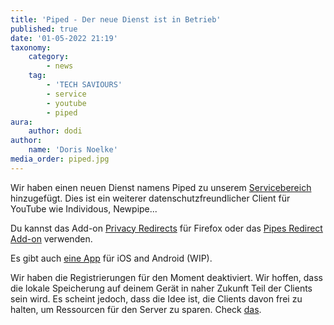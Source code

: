 ```yaml
---
title: 'Piped - Der neue Dienst ist in Betrieb'
published: true
date: '01-05-2022 21:19'
taxonomy:
    category:
        - news
    tag:
        - 'TECH SAVIOURS'
        - service
        - youtube
        - piped
aura:
    author: dodi
author:
    name: 'Doris Noelke'
media_order: piped.jpg
---
```


Wir haben einen neuen Dienst namens Piped zu unserem [Servicebereich](https://techsaviours.org/index-de.html#freeservices) hinzugefügt.
Dies ist ein weiterer datenschutzfreundlicher Client für YouTube wie Individous, Newpipe...

Du kannst das Add-on [Privacy Redirects](https://addons.mozilla.org/de/firefox/addon/privacy-redirect/) für Firefox oder das [Pipes 
Redirect Add-on](https://addons.mozilla.org/de/firefox/addon/piped-redirects/) verwenden.

Es gibt auch [eine App](https://github.com/TeamPiped/Piped#made-with-piped) für iOS and Android (WIP).

Wir haben die Registrierungen für den Moment deaktiviert. Wir hoffen, dass die lokale Speicherung auf deinem Gerät in naher Zukunft Teil der Clients sein wird.
Es scheint jedoch, dass die Idee ist, die Clients davon frei zu halten, um Ressourcen für den Server zu sparen. Check [das](https://github.com/libre-tube/LibreTube/issues/128).

